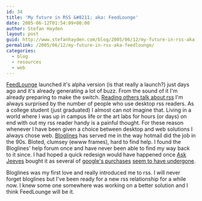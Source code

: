 ```yaml
---
id: 34
title: 'My future in RSS &#8211; aka: FeedLounge'
date: 2005-06-12T01:54:09+00:00
author: Stefan Hayden
layout: post
guid: http://www.stefanhayden.com/blog/2005/06/12/my-future-in-rss-aka-feedlounge/
permalink: /2005/06/12/my-future-in-rss-aka-feedlounge/
categories:
  - blog
  - resources
  - web
---
```

<a href="http://feedlounge.com/">FeedLounge</a> launched it's alpha version (is that really a launch?) just days ago and it's already generating a lot of buzz. From the sound of it I'm already preparing to make the switch. <a href="http://dougal.gunters.org/blog/2005/06/10/feedlounge/3/">Reading others talk about rss</a> I'm always surprised by the number of people who use desktop rss readers. As a college student (just graduated) I almost can not imagine that. Living in a world where I was up in campus life or the art labs for hours (or days) on end with out my rss reader handy is a painful thought. For these reason whenever I have been given a choice between desktop and web solutions I always chose web. <a href="http://www.bloglines.com">Bloglines</a> has served me in the way hotmail did the job in the 90s. Bloted, clumsey (ewww frames), hard to find help. I found the Bloglines' help forum once and have never been able to find my way back to it since. I had hoped a quick redesign would have happened once <a href="http://www.ask.com">Ask Jeeves</a> bought it as several of <a href="http://picasa.com/">google's purchases</a> <a href="http://maps.google.com">seem to have undergone</a>.

Bloglines was my first love and really introduced me to rss. I will never forget bloglines but I've been ready for a new rss relationship for a while now. I knew some one somewhere was working on a better solution and I think FeedLounge will be it.